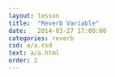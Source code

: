 ```yaml
---
layout: lesson 
title:  "Reverb Variable"
date:   2014-03-27 17:00:00
categories: reverb
csd: a/a.csd
text: a/a.html
order: 2
---
```

